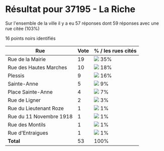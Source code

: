 # Résultat pour 37195 - La Riche

Sur l'ensemble de la ville il y a eu 57 réponses dont 59 réponses avec une rue citée (103%)

16 points noirs identifiés

| Rue | Vote | % / les rues cités|
|-----|------|-------------------|
| Rue de la Mairie | 19 | <img src="../../img/bar_35.gif" />&nbsp;35%|
| Rue des Hautes Marches | 10 | <img src="../../img/bar_18.gif" />&nbsp;18%|
| Plessis | 9 | <img src="../../img/bar_16.gif" />&nbsp;16%|
| Sainte-Anne | 5 | <img src="../../img/bar_9.gif" />&nbsp;9%|
| Place Sainte-Anne | 4 | <img src="../../img/bar_7.gif" />&nbsp;7%|
| Rue de Ligner | 2 | <img src="../../img/bar_3.gif" />&nbsp;3%|
| Rue du Lieutenant Roze | 1 | <img src="../../img/bar_1.gif" />&nbsp;1%|
| Rue du 11 Novembre 1918 | 1 | <img src="../../img/bar_1.gif" />&nbsp;1%|
| Rue des Montils | 1 | <img src="../../img/bar_1.gif" />&nbsp;1%|
| Rue d'Entraigues | 1 | <img src="../../img/bar_1.gif" />&nbsp;1%|
| **Total** | 53 | 100%|
